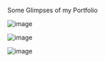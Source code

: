 

Some Glimpses of my Portfolio

![image](https://github.com/user-attachments/assets/de9d2ed1-a87a-46b6-b66d-1cc051afe609)

![image](https://github.com/user-attachments/assets/bf7b2eb7-47df-428f-87b1-8c5aaace0a9a)

![image](https://github.com/user-attachments/assets/4a273280-b249-4f8e-bd4a-750121ef5406)

